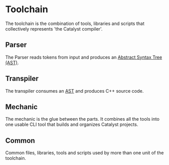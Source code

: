 # Toolchain

The toolchain is the combination of tools, libraries and scripts that collectively
represents 'the Catalyst compiler'. 

## Parser

The Parser reads tokens from input and produces an [Abstract Syntax Tree (AST)](https://en.wikipedia.org/wiki/Abstract_syntax_tree).

## Transpiler

The transpiler consumes an [AST](https://en.wikipedia.org/wiki/Abstract_syntax_tree) and produces C++ source code.

## Mechanic

The mechanic is the glue between the parts. It combines all the tools into one usable CLI tool that builds and organizes Catalyst projects.

## Common

Common files, libraries, tools and scripts used by more than one unit of the toolchain.

